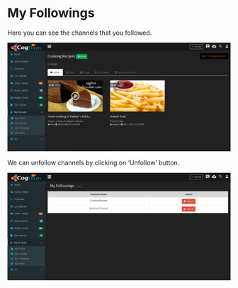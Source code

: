 # My Followings

Here you can see the channels that you followed.

![](../.gitbook/assets/image%20%2821%29.png)

We can unfollow channels by clicking on ‘Unfollow’ button.

![](../.gitbook/assets/image%20%28103%29.png)



